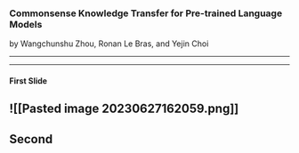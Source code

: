 ### Commonsense Knowledge Transfer for Pre-trained Language Models

by Wangchunshu Zhou, Ronan Le Bras, and Yejin Choi

---


---
#### First Slide

![[Pasted image 20230627162059.png]]
---
Second
---